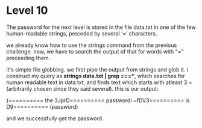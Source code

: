 # Level 10

The password for the next level is stored in the file data.txt in one of the few human-readable strings, preceded by several ‘=’ characters.

we already know how to use the strings command from the previous challenge. now, we have to search the output of that for words with "=" preceeding them.

it's simple file globbing. we first pipe the output from strings and glob it. i construct my query as **strings data.txt | grep ===\***, which searches for human readable text in data.txt, and finds text which starts with atleast 3 = (arbitrarily chosen since they said several). this is our output:

}========== the
3JprD========== passwordi
~fDV3========== is
D9========== (password)

and we successfully get the password.